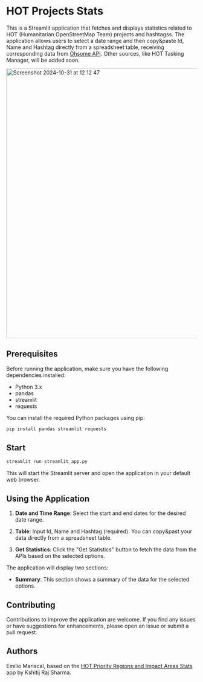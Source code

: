 # HOT Projects Stats

This is a Streamlit application that fetches and displays statistics related to HOT (Humanitarian OpenStreetMap Team) projects and hashtagss. The application allows users to select a date range and then copy&paste Id, Name and Hashtag directly from a spreadsheet table, receiving corresponding data from [Ohsome API](https://stats.now.ohsome.org/). Other sources, like HOT Tasking Manager, will be added soon.

<img width="713" alt="Screenshot 2024-10-31 at 12 12 47" src="https://github.com/user-attachments/assets/e871fead-48d7-4678-9b21-bc63b225d846">

## Prerequisites

Before running the application, make sure you have the following dependencies installed:

- Python 3.x
- pandas
- streamlit
- requests

You can install the required Python packages using pip:
```bash
pip install pandas streamlit requests
```

## Start

```bash
streamlit run streamlit_app.py
```

This will start the Streamlit server and open the application in your default web browser.

## Using the Application

1. **Date and Time Range**: Select the start and end dates for the desired date range.

2. **Table**: Input Id, Name and Hashtag (required). You can copy&past your data directly from a spreadsheet table.

3. **Get Statistics**: Click the "Get Statistics" button to fetch the data from the APIs based on the selected options.

The application will display two sections:

- **Summary**: This section shows a summary of the data for the selected options.

## Contributing

Contributions to improve the application are welcome. If you find any issues or have suggestions for enhancements, please open an issue or submit a pull request.

## Authors 

Emilio Mariscal, based on the [HOT Priority Regions and Impact Areas Stats](https://github.com/kshitijrajsharma/ohsome-now-stats-multiple-hashtags) app by Kshitij Raj Sharma.

